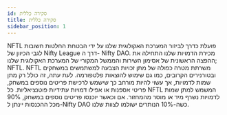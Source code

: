 ```yaml
---
id: סקירה כללית
title: סקירה כללית
sidebar_position: 1
---
```


NFTL פועלת כדרך לביזור המערכת האקולוגית שלנו על ידי הבטחת החלטות חשובות לגבי הכיוון של Nifty League דרך ה- Nifty DAO. מכירת הדמויות שלנו התחילה את ההפצה הראשונית של אסימון השירות והממשל המקורי של המערכת האקולוגית שלנו; NFTL. NFTL משרתת מטרה כפולה של מתן זכויות הצבעה למשתמשים במשחקים ובטורנירים הקרובים, כמו גם שימוש להוצאות פלטפורמה. לעת עתה, זה כולל רק מתן שמות לדמויות, אך עשוי להיות מורחב כך שישמש לרכישת פריטים נוספים במשחק, פריטי אספנות או אפילו דמויות עתידיות פוטנציאליות. כל NFTL המשמש למתן שמות לדמויות נשרף מיד או מוסר מהמחזור. אם וכאשר יוכנסו פריטים נוספים במשחק, 90% מכל ההכנסות יינתן ל-Nifty DAO כשה-10% הנותרים ישולמו לצוות שלנו.
